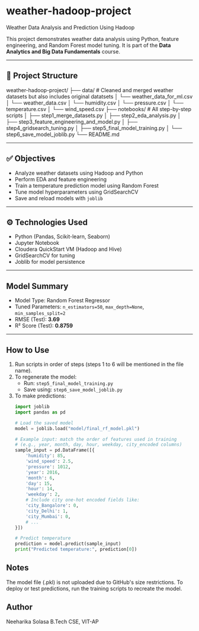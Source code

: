 # weather-hadoop-project
Weather Data Analysis and Prediction Using Hadoop

This project demonstrates weather data analysis using Python, feature engineering, and Random Forest model tuning. It is part of the **Data Analytics and Big Data Fundamentals** course.

---

## 📁 Project Structure

weather-hadoop-project/
├── data/ # Cleaned and merged weather datasets but also includes original datatsets
│ └── weather_data_for_ml.csv
│ └── weather_data.csv
│ └── humidity.csv
│ └── pressure.csv
│ └── temperature.csv
│ └── wind_speed.csv
├── notebooks/ # All step-by-step scripts
│ ├── step1_merge_datasets.py
│ ├── step2_eda_analysis.py
│ ├── step3_feature_engineering_and_model.py
│ ├── step4_gridsearch_tuning.py
│ ├── step5_final_model_training.py
│ └── step6_save_model_joblib.py
└── README.md


---

## ✅ Objectives

- Analyze weather datasets using Hadoop and Python
- Perform EDA and feature engineering
- Train a temperature prediction model using Random Forest
- Tune model hyperparameters using GridSearchCV
- Save and reload models with `joblib`

---

## ⚙️ Technologies Used

- Python (Pandas, Scikit-learn, Seaborn)
- Jupyter Notebook
- Cloudera QuickStart VM (Hadoop and Hive)
- GridSearchCV for tuning
- Joblib for model persistence

---

## Model Summary

- Model Type: Random Forest Regressor
- Tuned Parameters: `n_estimators=50`, `max_depth=None`, `min_samples_split=2`
- RMSE (Test): **3.69**
- R² Score (Test): **0.8759**

---

## How to Use

1. Run scripts in order of steps (steps 1 to 6 will be mentioned in the file name).
2. To regenerate the model:
   - Run: `step5_final_model_training.py`
   - Save using: `step6_save_model_joblib.py`
3. To make predictions:
   ```python
   import joblib
   import pandas as pd

   # Load the saved model
   model = joblib.load("model/final_rf_model.pkl")

   # Example input: match the order of features used in training
   # (e.g., year, month, day, hour, weekday, city_encoded columns)
   sample_input = pd.DataFrame([{
       'humidity': 85,
       'wind_speed': 2.5,
       'pressure': 1012,
       'year': 2016,
       'month': 6,
       'day': 15,
       'hour': 14,
       'weekday': 2,
       # Include city one-hot encoded fields like:
       'city_Bangalore': 0,
       'city_Delhi': 1,
       'city_Mumbai': 0,
       # ...
   }])

   # Predict temperature
   prediction = model.predict(sample_input)
   print("Predicted temperature:", prediction[0])

## Notes
The model file (.pkl) is not uploaded due to GitHub's size restrictions.
To deploy or test predictions, run the training scripts to recreate the model.

## Author
Neeharika Solasa
B.Tech CSE, VIT-AP
